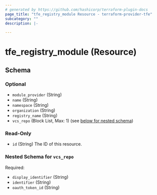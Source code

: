 ```yaml
---
# generated by https://github.com/hashicorp/terraform-plugin-docs
page_title: "tfe_registry_module Resource - terraform-provider-tfe"
subcategory: ""
description: |-
  
---
```


# tfe_registry_module (Resource)





<!-- schema generated by tfplugindocs -->
## Schema

### Optional

- `module_provider` (String)
- `name` (String)
- `namespace` (String)
- `organization` (String)
- `registry_name` (String)
- `vcs_repo` (Block List, Max: 1) (see [below for nested schema](#nestedblock--vcs_repo))

### Read-Only

- `id` (String) The ID of this resource.

<a id="nestedblock--vcs_repo"></a>
### Nested Schema for `vcs_repo`

Required:

- `display_identifier` (String)
- `identifier` (String)
- `oauth_token_id` (String)


